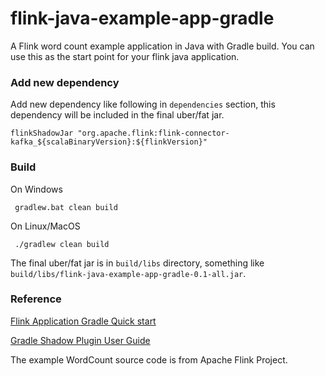 # flink-java-example-app-gradle

A Flink word count example application in Java with Gradle build. You can use this as the start point for your flink java application.

### Add new dependency

Add new dependency like following in `dependencies` section, this dependency will be included
in the final uber/fat jar.
```
flinkShadowJar "org.apache.flink:flink-connector-kafka_${scalaBinaryVersion}:${flinkVersion}"
```

### Build 

On Windows
```
 gradlew.bat clean build
```

On Linux/MacOS
```
 ./gradlew clean build
```

The final uber/fat jar is in `build/libs` directory, something like `build/libs/flink-java-example-app-gradle-0.1-all.jar`.

### Reference

[Flink Application Gradle Quick start](https://nightlies.apache.org/flink/flink-docs-release-1.13/docs/dev/datastream/project-configuration/#gradle)

[Gradle Shadow Plugin User Guide](https://imperceptiblethoughts.com/shadow/introduction/)

The example WordCount source code is from Apache Flink Project.